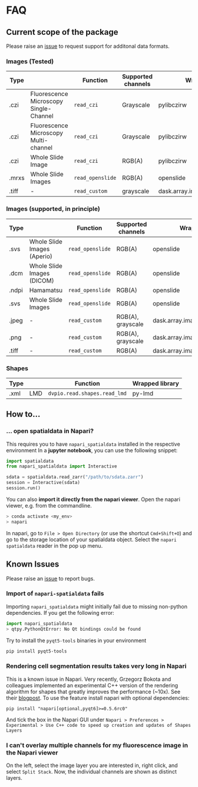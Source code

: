 # FAQ

## Current scope of the package

Please raise an [issue](https://github.com/lucas-diedrich/dvp-io/issues) to request support for additonal data formats.

### Images (Tested)

| Type  |                                        | Function         | Supported channels | Wrapped library                    |
| ----- | -------------------------------------- | ---------------- | ------------------ | ---------------------------------- |
| .czi  | Fluorescence Microscopy Single-Channel | `read_czi`       | Grayscale          | pylibczirw                         |
| .czi  | Fluorescence Microscopy Multi-channel  | `read_czi`       | Grayscale          | pylibczirw                         |
| .czi  | Whole Slide Image                      | `read_czi`       | RGB(A)             | pylibczirw                         |
| .mrxs | Whole Slide Images                     | `read_openslide` | RGB(A)             | openslide                          |
| .tiff | -                                      | `read_custom`    | grayscale          | dask.array.image/skimage.io.imread |

### Images (supported, in principle)

| Type  |                             | Function         | Supported channels | Wrapped library                    |
| ----- | --------------------------- | ---------------- | ------------------ | ---------------------------------- |
| .svs  | Whole Slide Images (Aperio) | `read_openslide` | RGB(A)             | openslide                          |
| .dcm  | Whole Slide Images (DICOM)  | `read_openslide` | RGB(A)             | openslide                          |
| .ndpi | Hamamatsu                   | `read_openslide` | RGB(A)             | openslide                          |
| .svs  | Whole Slide Images          | `read_openslide` | RGB(A)             | openslide                          |
| .jpeg | -                           | `read_custom`    | RGB(A), grayscale  | dask.array.image/skimage.io.imread |
| .png  | -                           | `read_custom`    | RGB(A), grayscale  | dask.array.image/skimage.io.imread |
| .tiff | -                           | `read_custom`    | RGB(A)             | dask.array.image/skimage.io.imread |

### Shapes

| Type |     | Function                     | Wrapped library |
| ---- | --- | ---------------------------- | --------------- |
| .xml | LMD | `dvpio.read.shapes.read_lmd` | py-lmd          |

## How to...

### ... open spatialdata in Napari?

This requires you to have `napari_spatialdata` installed in the respective environment
In a **jupyter notebook**, you can use the following snippet:

```python
import spatialdata
from napari_spatialdata import Interactive

sdata = spatialdata.read_zarr("/path/to/sdata.zarr")
session = Interactive(sdata)
session.run()
```

You can also **import it directly from the napari viewer**.
Open the napari viewer, e.g. from the commandline.

```bash
> conda activate <my_env>
> napari
```

In napari, go to `File > Open Directory` (or use the shortcut `Cmd+Shift+O`) and go to the storage location of your spatialdata object. Select the `napari spatialdata` reader in the pop up menu.

## Known Issues

Please raise an [issue](https://github.com/lucas-diedrich/dvp-io/issues) to report bugs.

### Import of `napari-spatialdata` fails

Importing `napari_spatialdata` might initially fail due to missing non-python dependencies. If you get the following error:

```python
import napari_spatialdata
> qtpy.PythonQtError: No Qt bindings could be found
```

Try to install the `pyqt5-tools` binaries in your environment

```bash
pip install pyqt5-tools
```

### Rendering cell segmentation results takes very long in Napari

This is a known issue in Napari. Very recently, Grzegorz Bokota and colleagues implemented an experimental C++ version of the rendering algorithm for shapes that greatly improves the performance (~10x). See their [blogpost](https://napari.org/island-dispatch/blog/triangles_speedup_beta.html). To use the feature install napari with optional dependencies:

```shell
pip install "napari[optional,pyqt6]>=0.5.6rc0"
```

And tick the box in the Napari GUI under `Napari > Preferences > Experimental > Use C++ code to speed up creation and updates of Shapes Layers`

### I can't overlay multiple channels for my fluorescence image in the Napari viewer

On the left, select the image layer you are interested in, right click, and select `Split Stack`. Now, the individual channels are shown as distinct layers.
